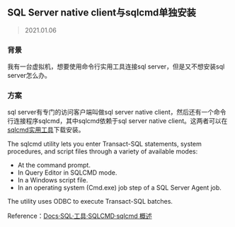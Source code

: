 ## SQL Server native client与sqlcmd单独安装

> 2021.01.06

### 背景

我有一台虚拟机，想要使用命令行实用工具连接sql server，但是又不想安装sql server怎么办。

### 方案

sql server有专门的访问客户端叫做sql server native client，然后还有一个命令行连接程序sqlcmd，其中sqlcmd依赖于sql server native client。这两者可以在[sqlcmd实用工具](https://docs.microsoft.com/zh-cn/sql/tools/sqlcmd-utility?view=sql-server-ver15)下载安装。

The sqlcmd utility lets you enter Transact-SQL statements, system procedures, and script files through a variety of available modes:

- At the command prompt.
- In Query Editor in SQLCMD mode.
- In a Windows script file.
- In an operating system (Cmd.exe) job step of a SQL Server Agent job.

The utility uses ODBC to execute Transact-SQL batches.

Reference：[Docs·SQL·工具·SQLCMD·sqlcmd 概述](https://docs.microsoft.com/zh-cn/sql/tools/sqlcmd-utility?view=sql-server-ver15)
